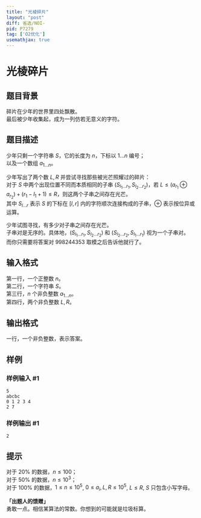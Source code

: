 ```yaml
---
title: "光棱碎片"
layout: "post"
diff: 省选/NOI-
pid: P7279
tag: ['O2优化']
usemathjax: true
---
```


# 光棱碎片
## 题目背景

碎片在少年的世界里四处飘散。  
最后被少年收集起，成为一列仿若无意义的字符。
## 题目描述

少年只剩一个字符串 $S$，它的长度为 $n$，下标以 $1 \dots n$ 编号；  
以及一个数组 $a_{1\dots n}$。

少年写出了两个数 $L,R$ 并尝试寻找那些被光芒照耀过的碎片：  
对于 $S$ 中两个出现位置不同而本质相同的子串 $(S_{l_1\dots r_1},S_{l_2\dots r_2})$，若 $L \le (a_{r_1} \oplus a_{r_2}) + (r_1 - l_1 + 1) \le R$，则这两个子串之间存在光芒。  
其中 $S_{l\dots r}$ 表示 $S$ 的下标在 $[l,r]$ 内的字符顺次连接构成的子串，$\oplus$ 表示按位异或运算。

少年试图寻找，有多少对子串之间存在光芒。  
子串对是无序的。具体地，$(S_{l_1\dots r_1},S_{l_2\dots r_2})$ 和 $(S_{l_2\dots r_2},S_{l_1\dots r_1})$ 视为一个子串对。  
而你只需要将答案对 $998244353$ 取模之后告诉他就行了。
## 输入格式

第一行，一个正整数 $n$。  
第二行，一个字符串 $S$。  
第三行，$n$ 个非负整数 $a_{1\dots n}$。  
第四行，两个非负整数 $L,R$。
## 输出格式

一行，一个非负整数，表示答案。
## 样例

### 样例输入 #1
```
5
abcbc
0 1 2 3 4
2 7
```
### 样例输出 #1
```
2
```
## 提示

对于 $20\%$ 的数据，$n \le 100$；    
对于 $50\%$ 的数据，$n \le 10^3$；  
对于 $100\%$ 的数据，$1 \le n \le 10^5$, $0 \le a_i,L,R \le 10^5$, $L \le R$, $S$ 只包含小写字母。

**「出题人的馈赠」**  
勇敢一点。相信某算法的常数。你想到的可能就是垃圾标算。
